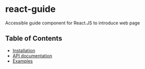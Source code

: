 # react-guide
Accessible guide component for React.JS to introduce web page

## Table of Contents

* [Installation](#installation)
* [API documentation](#api-documentation)
* [Examples](#examples)


